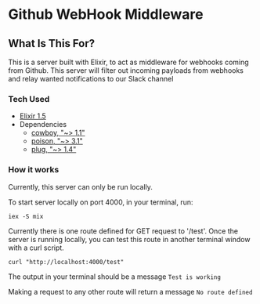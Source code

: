 # Github WebHook Middleware

## What Is This For?
This is a server built with Elixir, to act as middleware for webhooks coming from
Github. This server will filter out incoming payloads from webhooks and relay
wanted notifications to our Slack channel

### Tech Used
- [Elixir 1.5](https://hexdocs.pm/elixir/Kernel.html)
- Dependencies
  - [cowboy, "~> 1.1"](https://hex.pm/packages/cowboy)
  - [poison, "~> 3.1"](https://hex.pm/packages/poison)
  - [plug, "~> 1.4"](https://hex.pm/packages/plug)

### How it works
Currently, this server can only be run locally.

To start server locally on port 4000, in your terminal, run:
```
iex -S mix
```

Currently there is one route defined for GET request to '/test'.
Once the server is running locally, you can test this route in another terminal
window with a curl script.

```
curl "http://localhost:4000/test"
```

The output in your terminal should be a message `Test is working`

Making a request to any other route will return a message `No route defined`

